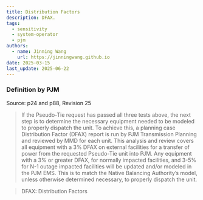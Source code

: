 ```yaml
---
title: Distribution Factors
description: DFAX.
tags:
  - sensitivity
  - system-operator
  - pjm
authors:
  - name: Jinning Wang
    url: https://jinningwang.github.io
date: 2025-03-15
last_update: 2025-06-22
---
```


### Definition by PJM

Source: <d-cite key="pjm2024m3a"></d-cite> p24 and p88, Revision 25

> If the Pseudo-Tie request has passed all three tests above, the next step is to determine the necessary equipment needed to be modeled to properly dispatch the unit. To achieve this, a planning case Distribution Factor (DFAX) report is run by PJM Transmission Planning and reviewed by MMD for each unit. This analysis and review covers all equipment with a 3% DFAX on external facilities for a transfer of power from the requested Pseudo-Tie unit into PJM. Any equipment with a 3% or greater DFAX, for normally impacted facilities, and 3-5% for N-1 outage impacted facilities will be updated and/or modeled in the PJM EMS. This is to match the Native Balancing Authority’s model, unless otherwise determined necessary, to properly dispatch the unit.

> DFAX: Distribution Factors
